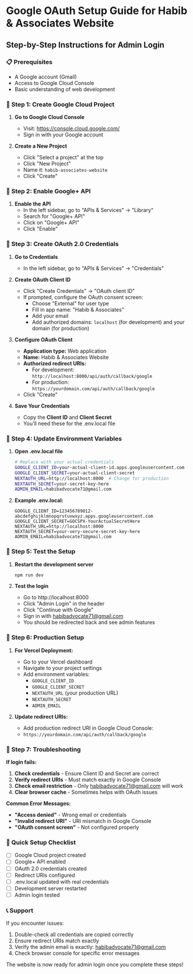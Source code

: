 # Google OAuth Setup Guide for Habib & Associates Website

## Step-by-Step Instructions for Admin Login

### 📋 Prerequisites
- A Google account (Gmail)
- Access to Google Cloud Console
- Basic understanding of web development

### 🔧 Step 1: Create Google Cloud Project

1. **Go to Google Cloud Console**
   - Visit: https://console.cloud.google.com/
   - Sign in with your Google account

2. **Create a New Project**
   - Click "Select a project" at the top
   - Click "New Project"
   - Name it: `habib-associates-website`
   - Click "Create"

### 🔧 Step 2: Enable Google+ API

1. **Enable the API**
   - In the left sidebar, go to "APIs & Services" → "Library"
   - Search for "Google+ API"
   - Click on "Google+ API"
   - Click "Enable"

### 🔧 Step 3: Create OAuth 2.0 Credentials

1. **Go to Credentials**
   - In the left sidebar, go to "APIs & Services" → "Credentials"

2. **Create OAuth Client ID**
   - Click "Create Credentials" → "OAuth client ID"
   - If prompted, configure the OAuth consent screen:
     - Choose "External" for user type
     - Fill in app name: "Habib & Associates"
     - Add your email
     - Add authorized domains: `localhost` (for development) and your domain (for production)

3. **Configure OAuth Client**
   - **Application type:** Web application
   - **Name:** Habib & Associates Website
   - **Authorized redirect URIs:**
     - For development: `http://localhost:8000/api/auth/callback/google`
     - For production: `https://yourdomain.com/api/auth/callback/google`
   - Click "Create"

4. **Save Your Credentials**
   - Copy the **Client ID** and **Client Secret**
   - You'll need these for the .env.local file

### 🔧 Step 4: Update Environment Variables

1. **Open .env.local file**
   ```bash
   # Replace with your actual credentials
   GOOGLE_CLIENT_ID=your-actual-client-id.apps.googleusercontent.com
   GOOGLE_CLIENT_SECRET=your-actual-client-secret
   NEXTAUTH_URL=http://localhost:8000  # Change for production
   NEXTAUTH_SECRET=your-secret-key-here
   ADMIN_EMAIL=habibadvocate71@gmail.com
   ```

2. **Example .env.local:**
   ```env
   GOOGLE_CLIENT_ID=123456789012-abcdefghijklmnopqrstuvwxyz.apps.googleusercontent.com
   GOOGLE_CLIENT_SECRET=GOCSPX-YourActualSecretHere
   NEXTAUTH_URL=http://localhost:8000
   NEXTAUTH_SECRET=your-very-secure-secret-key-here
   ADMIN_EMAIL=habibadvocate71@gmail.com
   ```

### 🔧 Step 5: Test the Setup

1. **Restart the development server**
   ```bash
   npm run dev
   ```

2. **Test the login**
   - Go to http://localhost:8000
   - Click "Admin Login" in the header
   - Click "Continue with Google"
   - Sign in with habibadvocate71@gmail.com
   - You should be redirected back and see admin features

### 🔧 Step 6: Production Setup

1. **For Vercel Deployment:**
   - Go to your Vercel dashboard
   - Navigate to your project settings
   - Add environment variables:
     - `GOOGLE_CLIENT_ID`
     - `GOOGLE_CLIENT_SECRET`
     - `NEXTAUTH_URL` (your production URL)
     - `NEXTAUTH_SECRET`
     - `ADMIN_EMAIL`

2. **Update redirect URIs:**
   - Add production redirect URI in Google Cloud Console:
   - `https://yourdomain.com/api/auth/callback/google`

### 🔧 Step 7: Troubleshooting

**If login fails:**
1. **Check credentials** - Ensure Client ID and Secret are correct
2. **Verify redirect URIs** - Must match exactly in Google Console
3. **Check email restriction** - Only habibadvocate71@gmail.com will work
4. **Clear browser cache** - Sometimes helps with OAuth issues

**Common Error Messages:**
- **"Access denied"** - Wrong email or credentials
- **"Invalid redirect URI"** - URI mismatch in Google Console
- **"OAuth consent screen"** - Not configured properly

### 🔧 Quick Setup Checklist

- [ ] Google Cloud project created
- [ ] Google+ API enabled
- [ ] OAuth 2.0 credentials created
- [ ] Redirect URIs configured
- [ ] .env.local updated with real credentials
- [ ] Development server restarted
- [ ] Admin login tested

### 📞 Support

If you encounter issues:
1. Double-check all credentials are copied correctly
2. Ensure redirect URIs match exactly
3. Verify the admin email is exactly: habibadvocate71@gmail.com
4. Check browser console for specific error messages

The website is now ready for admin login once you complete these steps!
